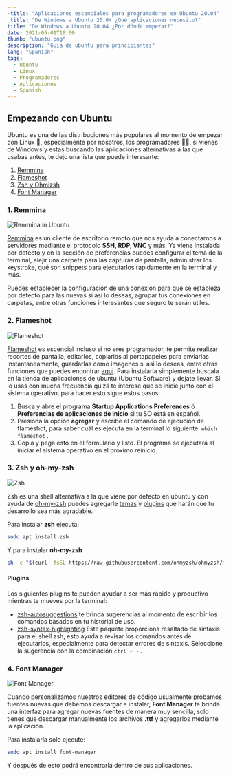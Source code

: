 ```yaml
---
-title: "Aplicaciones escenciales para programadores en Ubuntu 20.04"
_title: "De Windows a Ubuntu 20.04 ¿Qué aplicaciones necesito?"
title: "De Windows a Ubuntu 20.04 ¿Por dónde empezar?"
date: 2021-05-01T18:00
thumb: "ubuntu.png"
description: "Guía de ubuntu para principiantes"
lang: "Spanish"
tags:
  - Ubuntu
  - Linux
  - Programadores
  - Aplicaciones
  - Spanish
---
```


## Empezando con Ubuntu

Ubuntu es una de las distribuciones más populares al momento de empezar con Linux 🐧, especialmente por nosotros, los programadores 👨‍💻, si vienes de Windows y estas buscando las aplicaciones alternativas a las que usabas antes, te dejo una lista que puede interesarte:

<!-- ### Lista de aplicaciones -->

1. [Remmina](#remmina)
2. [Flameshot](#flameshot)
3. [Zsh y Ohmizsh](#zsh)
4. [Font Manager](#font-manager)

<a name="remmina"></a>

### 1. Remmina

![Remmina in Ubuntu](/assets/img/_remmina.png "Remmina")

[Remmina](https://remmina.org/) es un cliente de escritorio remoto que nos ayuda a conectarnos a servidores mediante el protocolo **SSH, RDP, VNC** y más. Ya viene instalada por defecto y en la sección de preferencias puedes configurar el tema de la terminal, elejir una carpeta para las capturas de pantalla, administrar los keystroke, qué son snippets para ejecutarlos rapidamente en la terminal y más.

Puedes establecer la configuración de una conexión para que se estableza por defecto para las nuevas si asi lo deseas, agrupar tus conexiones en carpetas, entre otras funciones interesantes que seguro te serán útiles.

<a name="flameshot"></a>

### 2. Flameshot

![Flameshot](https://flameshot.org/media/animatedUsage.gif "Flameshot")

[Flameshot](https://flameshot.org) es escencial incluso si no eres programador, te permite realizar recortes de pantalla, editarlos, copiarlos al portapapeles para enviarlas instantaneamente, guardarlas como imagenes si asi lo deseas, entre otras funciones que puedes encontrar [aquí](https://flameshot.org).
Para instalarla simplemente buscala en la tienda de aplicaciones de ubuntu (Ubuntu Software) y dejate llevar.
Si lo usas con mucha frecuencia quizá te interese que se inicie junto con el sistema operativo, para hacer esto sigue estos pasos:

1. Busca y abre el programa **Startup Applications Preferences** ó **Preferencias de aplicaciones de inicio** si tu SO está en español.
2. Presiona la opción **agregar** y escribe el comando de ejecución de flameshot, para saber cuál es ejecuta en la terminal lo siguiente: `which flameshot` .
3. Copia y pega esto en el formulario y listo. El programa se ejecutará al iniciar el sistema operativo en el proximo reinicio.

<a name="zsh"></a>

### 3. Zsh y oh-my-zsh

![Zsh](/assets/img/_terminal.png "Zsh")

Zsh es una shell alternativa a la que viene por defecto en ubuntu y con ayuda de [oh-my-zsh](https://ohmyz.sh/) puedes agregarle [temas](https://github.com/ohmyzsh/ohmyzsh/wiki/Themes) y [plugins](https://github.com/ohmyzsh/ohmyzsh/wiki/Plugins) que harán que tu desarrollo sea más agradable.

Para instalar **zsh** ejecuta:

```bash
sudo apt install zsh
```

Y para instalar **oh-my-zsh**

```bash
sh -c "$(curl -fsSL https://raw.githubusercontent.com/ohmyzsh/ohmyzsh/master/tools/install.sh)"
```

#### Plugins

Los siguientes plugins te pueden ayudar a ser más rápido y productivo mientras te mueves por la terminal:

- [zsh-autosuggestions](https://github.com/zsh-users/zsh-autosuggestions)
  te brinda sugerencias al momento de escribir los comandos basados en tu historial de uso.
- [zsh-syntax-highlighting](https://github.com/zsh-users/zsh-syntax-highlighting)
  Este paquete proporciona resaltado de sintaxis para el shell zsh, esto ayuda a revisar los comandos antes de ejecutarlos, especialmente para detectar errores de sintaxis. Seleccione la sugerencia con la combinación `ctrl + ➝` .

<a name="font-manager"></a>

### 4. Font Manager

![Font Manager](/assets/img/_font-manager.png "Font Manager")

Cuando personalizamos nuestros editores de código usualmente probamos fuentes nuevas que debemos descargar e instalar, **Font Manager** te brinda una interfaz para agregar nuevas fuentes de manera muy sencilla, solo tienes que descargar manualmente los archivos **.ttf** y agregarlos mediante la aplicación.

Para instalarla solo ejecute:

```bash
sudo apt install font-manager
```

Y después de esto podrá encontrarla dentro de sus aplicaciones.

<!--
## Conclusión

Empezar a usar ubuntu para desarrollar aplicaciones puede ser más agragable con las aplicaciones adecuadas  -->
